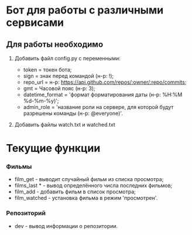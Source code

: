 # Бот для работы с различными сервисами

## Для работы необходимо

1. Добавить файл config.py c переменными:  

    * token = токен бота;
    * sign = знак перед командой (н-р: !);
    * repo_url = н-р: <https://api.github.com/repos/:owner/:repo/commits>;
    * gmt = Часовой пояс (н-р: 3);
    * datetime_format = 'формат форматирования даты (н-р: %H:%M %d-%m-%y)';
    * admin_role = 'название роли на сервере, для которой будут разрешены команды (н-р: @everyone)'.

2. Добавить файлы watch.txt и watched.txt

# Текущие функции

### Фильмы  

* film_get - выводит случайный фильм из списка просмотра;
* films_last * - вывод определённого числа последних фильмов;
* film_add - добавить фильм в список просмотра;
* film_watched - установка фильма в режим 'просмотрен'.

### Репозиторий

* dev - вывод информации о репозитории.